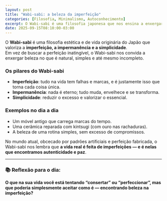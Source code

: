 ```yaml
---
layout: post
title: "Wabi-sabi: a beleza da imperfeição"
categories: [Filosofia, Minimalismo, Autoconhecimento]
excerpt: O Wabi-sabi é uma filosofia japonesa que nos ensina a enxergar beleza na imperfeição, na simplicidade e na passagem do tempo.
date: 2025-09-15T08:10:00-03:00
---
```


O **Wabi-sabi** é uma filosofia estética e de vida originária do Japão que valoriza a **imperfeição, a impermanência e a simplicidade**.  
Em vez de buscar a perfeição inatingível, o Wabi-sabi nos convida a enxergar beleza no que é natural, simples e até mesmo incompleto.

### Os pilares do Wabi-sabi
- **Imperfeição**: tudo na vida tem falhas e marcas, e é justamente isso que torna cada coisa única.  
- **Impermanência**: nada é eterno; tudo muda, envelhece e se transforma.  
- **Simplicidade**: reduzir o excesso e valorizar o essencial.  

### Exemplos no dia a dia
- Um móvel antigo que carrega marcas do tempo.  
- Uma cerâmica reparada com kintsugi (com ouro nas rachaduras).  
- A beleza de uma rotina simples, sem excesso de compromissos.  

No mundo atual, obcecado por padrões artificiais e perfeição fabricada, o Wabi-sabi nos lembra que **a vida real é feita de imperfeições — e é nelas que encontramos autenticidade e paz**.

---

### 📚 Reflexão para o dia:

**O que na sua vida você está tentando “consertar” ou “perfeccionar”, mas que poderia simplesmente aceitar como é — encontrando beleza na imperfeição?**